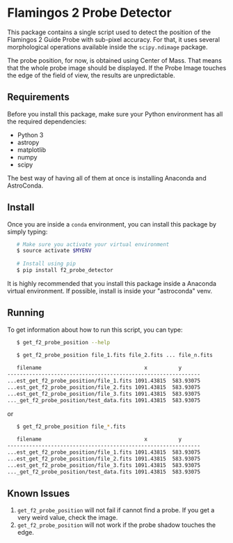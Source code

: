 # Flamingos 2 Probe Detector

This package contains a single script used to detect the position of the 
Flamingos 2 Guide Probe with sub-pixel accuracy. For that, it uses several 
morphological operations available inside the `scipy.ndimage` package.

The probe position, for now, is obtained using Center of Mass. That means that 
the whole probe image should be displayed. If the Probe Image touches the 
edge of the field of view, the results are unpredictable. 

## Requirements

Before you install this package, make sure your Python environment has all 
the required dependencies:

- Python 3
- astropy
- matplotlib
- numpy
- scipy

The best way of having all of them at once is installing Anaconda and 
AstroConda.

## Install

Once you are inside a `conda` environment, you can install this package by 
simply typing: 

```bash
   # Make sure you activate your virtual environment
   $ source activate $MYENV  
   
   # Install using pip
   $ pip install f2_probe_detector
```

It is highly recommended that you install this package inside a Anaconda 
virtual environment. If possible, install is inside your "astroconda" venv.

## Running

To get information about how to run this script, you can type:

```bash
   $ get_f2_probe_position --help 
```

```bash
   $ get_f2_probe_position file_1.fits file_2.fits ... file_n.fits
   
   filename                                 x          y         
--------------------------------------------------------------
...est_get_f2_probe_position/file_1.fits 1091.43815  583.93075
...est_get_f2_probe_position/file_2.fits 1091.43815  583.93075
...est_get_f2_probe_position/file_3.fits 1091.43815  583.93075
..._get_f2_probe_position/test_data.fits 1091.43815  583.93075
```

or

```bash
   $ get_f2_probe_position file_*.fits
   
   filename                                 x          y         
--------------------------------------------------------------
...est_get_f2_probe_position/file_1.fits 1091.43815  583.93075
...est_get_f2_probe_position/file_2.fits 1091.43815  583.93075
...est_get_f2_probe_position/file_3.fits 1091.43815  583.93075
..._get_f2_probe_position/test_data.fits 1091.43815  583.93075 
```

## Known Issues

1. `get_f2_probe_position` will not fail if cannot find a probe. If you get a 
  very weird value, check the image.
2. `get_f2_probe_position` will not work if the probe shadow touches the edge. 

